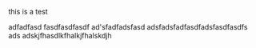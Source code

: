 this is a test

adfadfasd
fasdfasdfasdf
ad'sfadfadsfasd
adsfadsfadfasdfadsfasdfasdfs
ads
adskjfhasdlkfhalkjfhalskdjh

